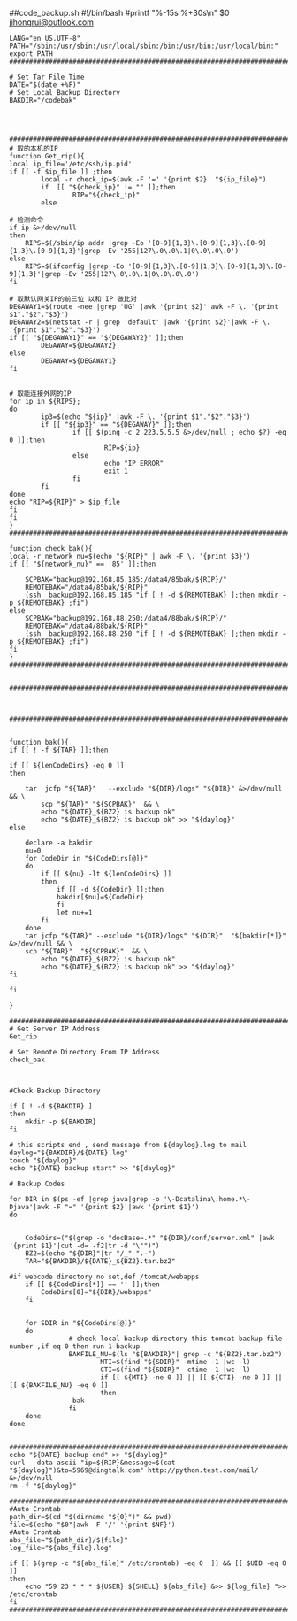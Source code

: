 ##code_backup.sh
    #!/bin/bash
    #printf "%-15s %+30s\n" $0 jihongrui@outlook.com
    
    LANG="en_US.UTF-8"
    PATH="/sbin:/usr/sbin:/usr/local/sbin:/bin:/usr/bin:/usr/local/bin:"
    export PATH
    ##############################################################################################################
    
    # Set Tar File Time
    DATE="$(date +%F)"
    # Set Local Backup Directory
    BAKDIR="/codebak"
    
    
    
    
    ##############################################################################################################
    # 取的本机的IP
    function Get_rip(){
    local ip_file='/etc/ssh/ip.pid'
    if [[ -f $ip_file ]] ;then
            local -r check_ip=$(awk -F '=' '{print $2}' "${ip_file}")
            if  [[ "${check_ip}" != "" ]];then
                    RIP="${check_ip}"
            else
    
    # 检测命令
    if ip &>/dev/null 
    then
        RIPS=$(/sbin/ip addr |grep -Eo '[0-9]{1,3}\.[0-9]{1,3}\.[0-9]{1,3}\.[0-9]{1,3}'|grep -Ev '255|127\.0\.0\.1|0\.0\.0\.0')
    else
        RIPS=$(ifconfig |grep -Eo '[0-9]{1,3}\.[0-9]{1,3}\.[0-9]{1,3}\.[0-9]{1,3}'|grep -Ev '255|127\.0\.0\.1|0\.0\.0\.0')
    fi
    
    # 取默认网关IP的前三位 以和 IP 做比对
    DEGAWAY1=$(route -nee |grep 'UG' |awk '{print $2}'|awk -F \. '{print $1"."$2"."$3}')
    DEGAWAY2=$(netstat -r | grep 'default' |awk '{print $2}'|awk -F \. '{print $1"."$2"."$3}')
    if [[ "${DEGAWAY1}" == "${DEGAWAY2}" ]];then
            DEGAWAY=${DEGAWAY2}
    else
            DEGAWAY=${DEGAWAY1}
    fi
    
    
    # 取能连接外网的IP
    for ip in ${RIPS};
    do
            ip3=$(echo "${ip}" |awk -F \. '{print $1"."$2"."$3}')
            if [[ "${ip3}" == "${DEGAWAY}" ]];then
                    if [[ $(ping -c 2 223.5.5.5 &>/dev/null ; echo $?) -eq 0 ]];then
                            RIP=${ip}
                    else
                            echo "IP ERROR"
                            exit 1
                    fi
            fi
    done
    echo "RIP=${RIP}" > $ip_file
    fi
    fi
    }
    ##############################################################################################################
    
    function check_bak(){
    local -r network_nu=$(echo "${RIP}" | awk -F \. '{print $3}')
    if [[ "${network_nu}" == '85' ]];then
    
    	SCPBAK="backup@192.168.85.185:/data4/85bak/${RIP}/"
    	REMOTEBAK="/data4/85bak/${RIP}"
    	(ssh  backup@192.168.85.185 "if [ ! -d ${REMOTEBAK} ];then mkdir -p ${REMOTEBAK} ;fi")
    else
    	SCPBAK="backup@192.168.88.250:/data4/88bak/${RIP}/"
    	REMOTEBAK="/data4/88bak/${RIP}"
    	(ssh  backup@192.168.88.250 "if [ ! -d ${REMOTEBAK} ];then mkdir -p ${REMOTEBAK} ;fi")
    fi
    }
    ##############################################################################################################
    
    
    ##############################################################################################################
    
    
    
    ##############################################################################################################
    
    
    function bak(){
    if [[ ! -f ${TAR} ]];then
    
    if [[ ${lenCodeDirs} -eq 0 ]]
    then
    	
    	tar  jcfp "${TAR}"   --exclude "${DIR}/logs" "${DIR}" &>/dev/null && \
            scp "${TAR}" "${SCPBAK}"  && \
            echo "${DATE}_${BZ2} is backup ok"
            echo "${DATE}_${BZ2} is backup ok" >> "${daylog}"
    else
    
    	declare -a bakdir
    	nu=0
    	for CodeDir in "${CodeDirs[@]}"
    	do
    		if [[ ${nu} -lt ${lenCodeDirs} ]]
    		then
    			if [[ -d ${CodeDir} ]];then
    			bakdir[$nu]=${CodeDir}
    			fi
    			let nu+=1
    		fi
    	done
    	tar jcfp "${TAR}" --exclude "${DIR}/logs" "${DIR}"  "${bakdir[*]}" &>/dev/null && \
    	scp "${TAR}"  "${SCPBAK}"  && \
            echo "${DATE}_${BZ2} is backup ok"
            echo "${DATE}_${BZ2} is backup ok" >> "${daylog}"
    fi
    
    fi
    
    }
    
    ##############################################################################################################
    # Get Server IP Address
    Get_rip
    
    # Set Remote Directory From IP Address
    check_bak
    
    
    
    #Check Backup Directory 
    
    if [ ! -d ${BAKDIR} ] 
    then
    	mkdir -p ${BAKDIR}
    fi
    
    # this scripts end , send massage from ${daylog}.log to mail  
    daylog="${BAKDIR}/${DATE}.log"
    touch "${daylog}"
    echo "${DATE} backup start" >> "${daylog}"
    
    # Backup Codes
    
    for DIR in $(ps -ef |grep java|grep -o '\-Dcatalina\.home.*\-Djava'|awk -F "=" '{print $2}'|awk '{print $1}')
    do
    
    
        CodeDirs=("$(grep -o "docBase=.*" "${DIR}/conf/server.xml" |awk '{print $1}'|cut -d= -f2|tr -d "\"")")
        BZ2=$(echo "${DIR}"|tr "/_" ".-")
        TAR="${BAKDIR}/${DATE}_${BZ2}.tar.bz2"
    
    #if webcode directory no set,def /tomcat/webapps
    	if [[ ${CodeDirs[*]} == '' ]];then 
    		CodeDirs[0]="${DIR}/webapps" 
    	fi
    
    
    	for SDIR in "${CodeDirs[@]}"
    	do
    		       # check local backup directory this tomcat backup file number ,if eq 0 then run 1 backup
    		       BAKFILE_NU=$(ls "${BAKDIR}"| grep -c "${BZ2}.tar.bz2")
                           MTI=$(find "${SDIR}" -mtime -1 |wc -l)
                           CTI=$(find "${SDIR}" -ctime -1 |wc -l)
                           if [[ ${MTI} -ne 0 ]] || [[ ${CTI} -ne 0 ]] || [[ ${BAKFILE_NU} -eq 0 ]]
                           then
    				bak
    		       fi
    	done
    done
    
    
    ##############################################################################################################
    echo "${DATE} backup end" >> "${daylog}"
    curl --data-ascii "ip=${RIP}&message=$(cat "${daylog}")&to=5969@dingtalk.com" http://python.test.com/mail/  &>/dev/null
    rm -f "${daylog}"
    
    ##############################################################################################################
    #Auto Crontab
    path_dir=$(cd "$(dirname "${0}")" && pwd)
    file=$(echo "$0"|awk -F '/' '{print $NF}')
    #Auto Crontab
    abs_file="${path_dir}/${file}"
    log_file="${abs_file}.log"
    
    if [[ $(grep -c "${abs_file}" /etc/crontab) -eq 0  ]] && [[ $UID -eq 0 ]]
    then
        echo "59 23 * * * ${USER} ${SHELL} ${abs_file} &>> ${log_file} ">> /etc/crontab
    fi
    ##############################################################################################################
    
